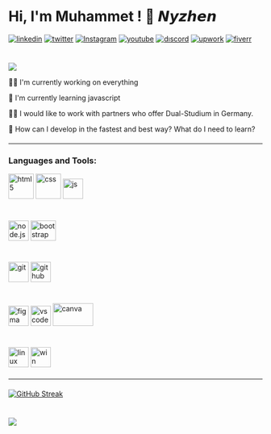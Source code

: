 
# Hi, I'm Muhammet ! 👋 𝙉𝙮𝙯𝙝𝙚𝙣



<!-- [![portfolio](https://img.shields.io/badge/my_portfolio-000?style=for-the-badge&logo=ko-fi&logoColor=fff)](#) -->
[![linkedin](https://img.shields.io/badge/linkedin-000?style=for-the-badge&logo=linkedin&logoColor=blue)](https://www.linkedin.com/in/muhammet-%C3%B6zt%C3%BCrk-85939a241/?locale=en_US)
[![twitter](https://img.shields.io/badge/twitter-000?style=for-the-badge&logo=twitter&logoColor=0080ff)](#)
[![Instagram](https://img.shields.io/badge/Instagram-000?style=for-the-badge&logo=Instagram&logoColor=pruple)](#)
[![youtube](https://img.shields.io/badge/youtube-000?style=for-the-badge&logo=youtube&logoColor=FF0000)](https://www.youtube.com/@Nyzhen)
[![dıscord](https://img.shields.io/badge/Nyzhen-000?style=for-the-badge&logo=discord&logoColor=fff)](#)
[![upwork](https://img.shields.io/badge/upwork-000?style=for-the-badge&logo=upwork&logoColor=darkgreen)](#)
[![fiverr](https://img.shields.io/badge/fiverr-000?style=for-the-badge&logo=fiverr&logoColor=green)](#)
#
<!-- Typing SVG by DenverCoder1 - https://github.com/DenverCoder1/readme-typing-svg -->
<p align="start">
<!--   <a href="https://github.com/DenverCoder1/readme-typing-svg"> -->
   <a> <img src="https://readme-typing-svg.herokuapp.com?color=*&width=380&height=45&lines=I'm+Muhammet+Öztürk;Learning+In+Public;Nice+To+Meet+You+...&center=true"></a>
</p>


👩‍💻 I'm currently working on everything

🧠 I'm currently learning javascript

👯‍♀️ I would like to work with partners who offer Dual-Studium in Germany.

🤔 How can I develop in the fastest and best way? What do I need to learn?

<hr style="margin: 20px 0px">

<!--  [![wakatime](https://wakatime.com/badge/user/a0cd9443-0994-43c6-8a10-373d904a3a9f.svg)](https://wakatime.com/@a0cd9443-0994-43c6-8a10-373d904a3a9f)
[ ![](https://komarev.com/ghpvc/?username=Nyzhen&style=flat)](https://github.com/Nyzhen)
-->
 ### Languages and Tools:

<p>
<img src="https://upload.wikimedia.org/wikipedia/commons/thumb/6/61/HTML5_logo_and_wordmark.svg/120px-HTML5_logo_and_wordmark.svg.png" alt="html5" width="50" height="50"/>
<img src="https://cdn-icons-png.flaticon.com/512/5968/5968242.png" alt="css" width="50" height="50"/>
<img src="https://cdn-icons-png.flaticon.com/512/5968/5968292.png" alt="js" width="40" height="40"/>
</p>

#
<p>
<img src="https://nodejs.org/static/images/logo.svg" alt="node.js" width="40" height="40"/>
<img src="https://getbootstrap.com/docs/5.3/assets/brand/bootstrap-logo-shadow.png" alt="bootstrap" width="50" height="40"/>
</p>

#
<p>
<img src="https://img.icons8.com/color/256/git.png" alt="git" width="40" height="40"/>
<img src="https://github.githubassets.com/images/modules/logos_page/GitHub-Mark.png" alt="github" width="40" height="40"/> 
</p>

#
<p>
<img src="https://cdn-icons-png.flaticon.com/512/5968/5968705.png" alt="figma" width="40" height="40"/>
<img src="https://code.visualstudio.com/assets/images/code-stable.png" alt="vscode" width="40"height="40"/>
<img src="https://logolook.net/wp-content/uploads/2021/07/Canva-Logo-500x281.png" alt="canva" width="80" height="45"/>
</p>

#
<p>
<img src="https://cdn-icons-png.flaticon.com/512/6124/6124995.png" alt="linux" width="40" height="40"/>
<img src="https://upload.wikimedia.org/wikipedia/commons/thumb/8/87/Windows_logo_-_2021.svg/512px-Windows_logo_-_2021.svg.png" alt="win" width="40" height="40"/>
</p>
<!--     <img src="https://cdn-icons-png.flaticon.com/512/5968/5968381.png" alt="typescript" width="40" height="40"/> -->
<!--     <img src="https://cdn-icons-png.flaticon.com/512/919/919831.png" alt="sass" width="40" height="40"/> -->
<!--     <img src="https://cdn-icons-png.flaticon.com/512/919/919851.png" alt="react" width="40" height="40"/> -->
<!--     <img src="https://seeklogo.com/images/A/angular-logo-B76B1CDE98-seeklogo.com.png" alt="angular" width="40" height="40"/> -->
<!--     <img src="https://cdn-icons-png.flaticon.com/512/6132/6132221.png" alt="C#" width="40" height="40"/> -->
<!--     <img src="https://cdn-icons-png.flaticon.com/512/5968/5968350.png" alt="python" width="40" height="40"/> -->
<!--     <img src="https://www.mysql.com/common/logos/logo-mysql-170x115.png" alt="mysql" width="40" height="40"/> -->
<!--     <img src="https://img.icons8.com/color/256/microsoft-sql-server.png" alt="mcsql" width="40" height="40"/> -->
<!--     <img src="https://seeklogo.com/images/M/mongodb-logo-655F7D542D-seeklogo.com.png" alt="mongodb" width="20" height="40"/> -->
 

    

<hr style="margin: 20px 0px">

[![GitHub Streak](https://streak-stats.demolab.com?user=Nyzhen&theme=highcontrast&date_format=j%20M%5B%20Y%5D)](https://git.io/streak-stats)

#
<a href="https://github.com/Nyzhen"><img src="https://github-readme-stats.vercel.app/api?username=Nyzhen&show_icons=true&theme=vision-friendly-dark"/>


<!--
#
![Nyzhen's wakatime stats](https://github-readme-stats.vercel.app/api/wakatime?username=nyzhen&theme=vision-friendly-dark)

<!-- (https://git.io/streak-stats)  -->
